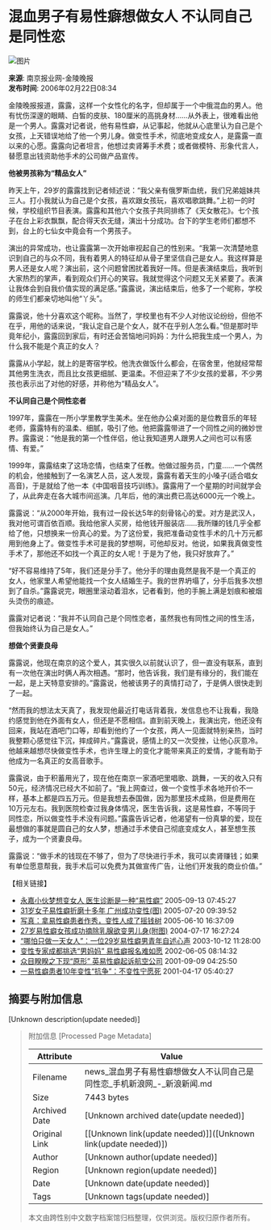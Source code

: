 # 混血男子有易性癖想做女人 不认同自己是同性恋

![图片](http://image2.sina.com.cn/dy/31/U608P1T31D268F479DT20031127150932.jpg)

**来源**: 南京报业网-金陵晚报  
**发布时间**: 2006年02月22日08:34

金陵晚报报道，露露，这样一个女性化的名字，但却属于一个中俄混血的男人。他有忧伤深邃的眼睛、白皙的皮肤、180厘米的高挑身材……从外表上，很难看出他是一个男人。露露对记者说，他有易性癖，从记事起，他就从心底里认为自己是个女孩，上天错误地给了他一个男儿身。做变性手术，彻底地变成女人，是露露一直以来的心愿。露露向记者坦言，他想过卖肾筹手术费；或者做模特、形象代言人，替愿意出钱资助他手术的公司做产品宣传。

**他被男孩称为“精品女人”**

昨天上午，29岁的露露找到记者倾述说：“我父亲有俄罗斯血统，我们兄弟姐妹共三人。打小我就认为自己是个女孩，喜欢跟女孩玩，喜欢唱歌跳舞。”上初一的时候，学校组织节目表演。露露和其他六个女孩子共同排练了《天女散花》。七个孩子在台上彩衣飘飘，配合得天衣无缝，演出十分成功。台下的学生老师们都想不到，台上的七仙女中竟会有一个男孩子。

演出的异常成功，也让露露第一次开始审视起自己的性别来。“我第一次清楚地意识到自己的与众不同，我有着男人的特征却从骨子里坚信自己是女人。我这样算是男人还是女人呢？演出前，这个问题曾困扰着我好一阵。但是表演结束后，我听到大家热烈的掌声，看到观众们开心的笑容。我就觉得这个问题又无关紧要了。表演让我体会到自我价值实现的满足感。”露露说，演出结束后，他多了一个昵称，学校的师生们都亲切地叫他“丫头”。

露露说，他十分喜欢这个昵称。当然了，学校里也有不少人对他议论纷纷，但他不在乎，用他的话来说，“我认定自己是个女人，就不在乎别人怎么看。”但是那时毕竟年纪小，露露回到家后，有时还会苦恼地问妈妈：为什么把我生成一个男人，为什么我不能是个真正的女人？

露露从小学起，就上的是寄宿学校。他洗衣做饭什么都会，在宿舍里，他就经常帮其他男生洗衣，而且比女孩更细腻、更温柔。不但迎来了不少女孩的爱慕，不少男孩也表示出了对他的好感，并称他为“精品女人”。

**不认同自己是个同性恋者**

1997年，露露在一所小学里教学生美术。坐在他办公桌对面的是位教音乐的年轻老师，露露特有的温柔、细腻，吸引了他。他把露露带进了一个同性之间的微妙世界。露露说：“他是我的第一个性伴侣，他让我知道男人跟男人之间也可以有感情、有爱。”

1999年，露露结束了这场恋情，也结束了任教。他做过服务员，门童……一个偶然的机会，他接触到了一名演艺人员，这人发现，露露有着天生的小嗓子(适合唱女高音)，于是就给了他一本《中国咽音技巧训练》。露露用了一个星期的时间就学会了，从此奔走在各大城市间巡演。几年后，他的演出费已高达6000元一个晚上。

露露说：“从2000年开始，我有过一段长达5年的刻骨铭心的爱。对方是武汉人，我对他可谓百依百顺。我给他家人买房，给他钱开服装店……我所赚的钱几乎全都给了他，只想换来一份真心的爱。为了这份爱，我把准备动变性手术的几十万元都用到他身上了。做变性手术可是我的梦想啊，可他却反对。他说，如果我真做变性手术了，那他还不如找一个真正的女人呢！于是为了他，我只好放弃了。”

“好不容易维持了5年，我们还是分手了。他分手的理由竟然是我不是一个真正的女人，他家里人希望他能找一个女人结婚生子。我的世界坍塌了，分手后我多次想到了自杀。”露露说完，眼圈里滚动着泪水，记者看到，他的手腕上满是划痕和被烟头烫伤的痕迹。

露露对记者说：“我并不认同自己是个同性恋者，虽然我也有同性之间的性生活，但我始终认为自己是女人。”

**想做个贤妻良母**

露露说，他现在南京的这个爱人，其实很久以前就认识了，但一直没有联系，直到有一次他在演出时俩人再次相遇。“那时，他告诉我，我们是有缘分的，我们能在一起，是上天特意安排的。”露露说，他被该男子的真情打动了，于是俩人很快走到了一起。

“然而我的想法太天真了，我发现他最近打电话背着我，发信息也不让我看，我隐约感觉到他在外面有女人，但还是不愿相信。直到前天晚上，我演出完，他还没有回来，我站在酒吧门口等，却看到他约了一个女孩，两人一见面就特别亲热，当时我整颗心感觉往下沉，摔成碎片。”露露说，感情上的又一次受挫，让他心灰意冷。他越来越想尽快做变性手术，也许生理上的变化才能带来真正的爱情，才能有助于他成为一名真正的女高音歌手。

露露说，由于积蓄用光了，现在他在南京一家酒吧里唱歌、跳舞，一天的收入只有50元，经济情况已经大不如前了。“我上网查过，做一个变性手术各地开价不一样，基本上都是四五万元。但是我想去泰国做，因为那里技术成熟，但是费用在10万元左右。我到医院检查过我身体情况，医生告诉我，这是易性癖，不等同于同性恋，所以做变性手术没有问题。”露露告诉记者，他渴望有一份真挚的爱，现在最想做的事就是圆自己的女人梦，想通过手术使自己彻底变成女人，甚至想生孩子，成为一个贤妻良母。

露露说：“做手术的钱现在不够了，但为了尽快进行手术，我可以卖肾赚钱；如果有单位愿意帮我，我手术后可以免费为其做宣传广告，让他们开发我的商业价值。”

【相关链接】  
- [永嘉小伙梦想变女人 医生诊断是一种“易性癖”](http://news.sina.com.cn/c/2005-09-13/07456929856s.shtml) 2005-09-13 07:45:27  
- [31岁女子易性癖折磨十多年 广州成功变性(图)](http://news.sina.com.cn/s/2005-07-20/09396481833s.shtml) 2005-07-20 09:39:52  
- [写真：拿易性癖患者作秀，变性人成了摇钱树](http://cul.sina.com.cn/t/2005-06-10/1637131617.html) 2005-06-10 16:37:09  
- [27岁易性癖女孩成功摘除乳腺欲变男儿身(附图)](http://news.sina.com.cn/s/2004-07-17/16273738626.shtml) 2004-07-17 16:27:24  
- [“哪怕只做一天女人”：一位29岁易性癖男青年自述心声](http://news.sina.com.cn/c/2003-10-12/1128903553s.shtml) 2003-10-12 11:28:00  
- [变性专家成都挑选“男妈妈” 易性癖报名难如愿](http://news.sina.com.cn/s/2002-06-05/0814596342.html) 2002-06-05 08:14:32  
- [众目睽睽之下现“原形” 英易性癖起诉航空公司](http://news.sina.com.cn/s/2001-09-09/351642.html) 2001-09-09 04:25:50  
- [一易性癖患者10年变性“抗争”：不变性宁愿死](http://news.sina.com.cn/s/233336.html) 2001-04-17 05:40:27  

## 摘要与附加信息

<!-- tcd_abstract -->
[Unknown description(update needed)]
<!-- tcd_abstract_end -->

> 附加信息 [Processed Page Metadata]
>
> | Attribute       | Value                                  |
> |-----------------|----------------------------------------|
> | Filename        | news_混血男子有易性癖想做女人不认同自己是同性恋_手机新浪网_-_新浪新闻.md                             |
> | Size            | 7443 bytes                           |
> | Archived Date   | [Unknown archived date(update needed)]                             |
> | Original Link   | [[Unknown link(update needed)]]([Unknown link(update needed)])                       |
> | Author          | [Unknown author(update needed)]                               |
> | Region          | [Unknown region(update needed)]                               |
> | Date            | [Unknown date(update needed)]                                 |
> | Tags            | [Unknown tags(update needed)]                                 |
>
> 本文由跨性别中文数字档案馆归档整理，仅供浏览。版权归原作者所有。
>